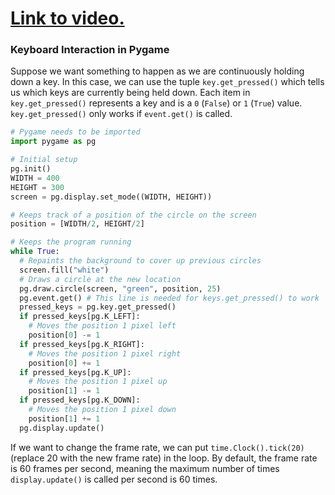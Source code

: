 # [Link to video.](https://www.youtube.com/watch?v=2JQcR_IT9-c&list=PLVD25niNi0BlwZxjcVF6-vcOdAicWlRjC)

### Keyboard Interaction in Pygame

Suppose we want something to happen as we are continuously holding down a key. In this case, we can use the tuple `key.get_pressed()` which tells us which keys are currently being held down. Each item in `key.get_pressed()` represents a key and is a `0` (`False`) or `1` (`True`) value. `key.get_pressed()` only works if `event.get()` is called.

```python
# Pygame needs to be imported
import pygame as pg

# Initial setup
pg.init()
WIDTH = 400
HEIGHT = 300
screen = pg.display.set_mode((WIDTH, HEIGHT))

# Keeps track of a position of the circle on the screen
position = [WIDTH/2, HEIGHT/2]

# Keeps the program running
while True:
  # Repaints the background to cover up previous circles
  screen.fill("white")
  # Draws a circle at the new location
  pg.draw.circle(screen, "green", position, 25)
  pg.event.get() # This line is needed for keys.get_pressed() to work
  pressed_keys = pg.key.get_pressed()
  if pressed_keys[pg.K_LEFT]:
    # Moves the position 1 pixel left
    position[0] -= 1
  if pressed_keys[pg.K_RIGHT]:
    # Moves the position 1 pixel right
    position[0] += 1
  if pressed_keys[pg.K_UP]:
    # Moves the position 1 pixel up
    position[1] -= 1
  if pressed_keys[pg.K_DOWN]:
    # Moves the position 1 pixel down
    position[1] += 1
  pg.display.update()
```

If we want to change the frame rate, we can put `time.Clock().tick(20)` (replace 20 with the new frame rate) in the loop. By default, the frame rate is 60 frames per second, meaning the maximum number of times `display.update()` is called per second is 60 times.
